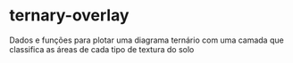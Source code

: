 # ternary-overlay
Dados e funções para plotar uma diagrama ternário com uma camada que classifica as áreas de cada tipo de textura do solo
